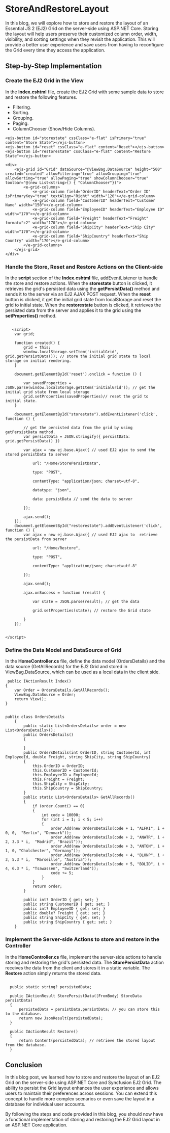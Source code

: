 # StoreAndRestoreLayout

In this blog, we will explore how to store and restore the layout of an Essential JS 2 (EJ2) Grid on the server-side using ASP.NET Core. Storing the layout will help users preserve their customized column order, width, visibility, and sorting settings when they revisit the application. This will provide a better user experience and save users from having to reconfigure the Grid every time they access the application.

## Step-by-Step Implementation  

### Create the EJ2 Grid in the View

In the **Index.cshtml** file, create the EJ2 Grid with some sample data to store and restore the following features.
- Filtering.
- Sorting.
- Grouping.
- Paging.
- ColumnChooser (Show/Hide Columns).


```
<ejs-button id="storestate" cssClass="e-flat" isPrimary="true" content="Store State"></ejs-button>
<ejs-button id="reset" cssClass="e-flat" content="Reset"></ejs-button>
<ejs-button id="restorestate" cssClass="e-flat" content="Restore State"></ejs-button>

<div>
    <ejs-grid id="Grid" dataSource="@ViewBag.DataSource" height="500" created="created" allowFiltering="true" allowGrouping="true" allowSorting="true" allowPaging="true" showColumnChooser="true" toolbar="@(new List<string>() { "ColumnChooser"})">
        <e-grid-columns>
            <e-grid-column field="OrderID" headerText="Order ID" isPrimaryKey="true" textAlign="Right" width="120"></e-grid-column>
            <e-grid-column field="CustomerID" headerText="Customer Name" width="150"></e-grid-column>
            <e-grid-column field="EmployeeID" headerText="Employee ID" width="170"></e-grid-column>
            <e-grid-column field="Freight" headerText="Freight" format="c2" width="170"></e-grid-column>
            <e-grid-column field="ShipCity" headerText="Ship City" width="170"></e-grid-column>
            <e-grid-column field="ShipCountry" headerText="Ship Country" width="170"></e-grid-column>
        </e-grid-columns>
    </ejs-grid>
</div>

```

### Handle the Store, Reset and Restore Actions on the Client-side

   In the **script** section of the **Index.cshtml** file, addEventListener to handle the store and restore actions. When the **storestate** button is clicked, it retrieves the grid's persisted data using the **getPersistData()** method and sends it to the server via an EJ2 AJAX POST request. When the **reset** button is clicked, it get the initial grid state from localStorage and reset the grid to initial state. When the **restorestate** button is clicked, it retrieves the persisted data from the server and applies it to the grid using the **setProperties()** method.

```

   <script>
    var grid;

    function created() {
        grid = this;
        window.localStorage.setItem('initialGrid', grid.getPersistData()); // store the initial grid state to local storage on initial rendering.
    }

    document.getElementById('reset').onclick = function () {

        var savedProperties = JSON.parse(window.localStorage.getItem('initialGrid')); // get the initial grid state from local storage
        grid.setProperties(savedProperties)// reset the grid to initial state. 
    }

    document.getElementById("storestate").addEventListener('click', function () {

        // get the persisted data from the grid by using getPersistData method.
        var persistData = JSON.stringify({ persistData: grid.getPersistData() })

        var ajax = new ej.base.Ajax({ // used EJ2 ajax to send the stored persistData to server

            url: "/Home/StorePersistData",

            type: "POST",

            contentType: "application/json; charset=utf-8",

            datatype: "json",

            data: persistData // send the data to server

        });

        ajax.send();
    });
    document.getElementById("restorestate").addEventListener('click', function () {
        var ajax = new ej.base.Ajax({ // used EJ2 ajax to  retrieve the persistData from server

            url: "/Home/Restore",

            type: "POST",

            contentType: "application/json; charset=utf-8"

        });

        ajax.send();

        ajax.onSuccess = function (result) {

            var state = JSON.parse(result); // get the data

            grid.setProperties(state); // restore the Grid state

        }
    });
     

</script>

```

### Define the Data Model and DataSource of Grid

In the **HomeController.cs** file, define the data model (OrdersDetails) and the data source (GetAllRecords) for the EJ2 Grid and stored in ViewBag.DataSource, which can be used as a local data in the client side.

```
 public IActionResult Index()
{
    var Order = OrdersDetails.GetAllRecords();
    ViewBag.DataSource = Order;
    return View();
}

```

```

public class OrdersDetails
    {
        public static List<OrdersDetails> order = new List<OrdersDetails>();
        public OrdersDetails()
        {

        }
        public OrdersDetails(int OrderID, string CustomerId, int EmployeeId, double Freight, string ShipCity, string ShipCountry)
        {
            this.OrderID = OrderID;
            this.CustomerID = CustomerId;
            this.EmployeeID = EmployeeId;
            this.Freight = Freight;
            this.ShipCity = ShipCity;
            this.ShipCountry = ShipCountry;
        }
        public static List<OrdersDetails> GetAllRecords()
        {
            if (order.Count() == 0)
            {
                int code = 10000;
                for (int i = 1; i < 5; i++)
                {
                    order.Add(new OrdersDetails(code + 1, "ALFKI", i + 0, 0,  "Berlin", "Denmark"));
                    order.Add(new OrdersDetails(code + 2, "ANATR", i + 2, 3.3 * i,  "Madrid", "Brazil"));
                    order.Add(new OrdersDetails(code + 3, "ANTON", i + 1, 0, "Cholchester", "Germany"));
                    order.Add(new OrdersDetails(code + 4, "BLONP", i + 3, 5.3 * i,  "Marseille", "Austria"));
                    order.Add(new OrdersDetails(code + 5, "BOLID", i + 4, 6.3 * i, "Tsawassen", "Switzerland"));
                    code += 5;
                }
            }
            return order;
        }

        public int? OrderID { get; set; }
        public string CustomerID { get; set; }
        public int? EmployeeID { get; set; }
        public double? Freight { get; set; }
        public string ShipCity { get; set; }
        public string ShipCountry { get; set; }
    }

```

### Implement the Server-side Actions to store and restore in the Controller

  In the **HomeController.cs** file, implement the server-side actions to handle storing and restoring the grid's persisted data. The **StorePersistData** action receives the data from the client and stores it in a static variable. The **Restore** action simply returns the stored data.

  ```

    public static string? persistedData;

    public IActionResult StorePersistData([FromBody] StoreData persistData)
    {
        persistedData = persistData.persistData; // you can store this to the database. 
        return new JsonResult(persistedData);
    }

    public IActionResult Restore()
    {
        return Content(persistedData); // retrieve the stored layout from the database. 
    }

  ```

## Conclusion

In this blog post, we learned how to store and restore the layout of an EJ2 Grid on the server-side using ASP.NET Core and Syncfusion EJ2 Grid. The ability to persist the Grid layout enhances the user experience and allows users to maintain their preferences across sessions. You can extend this concept to handle more complex scenarios or even save the layout in a database for individual user accounts.

By following the steps and code provided in this blog, you should now have a functional implementation of storing and restoring the EJ2 Grid layout in an ASP.NET Core application. 

